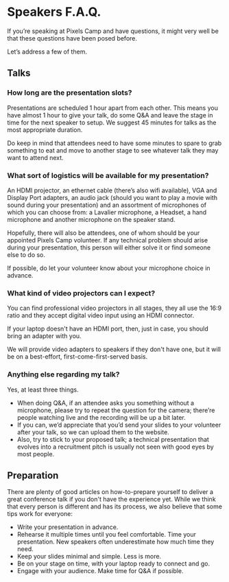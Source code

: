 # Speakers F.A.Q.

If you’re speaking at Pixels Camp and have questions, it might very well be that these questions have been posed before.

Let’s address a few of them.

## Talks

### How long are the presentation slots?

Presentations are scheduled 1 hour apart from each other. This means you have almost 1 hour to give your talk, do some Q&A and leave the stage in time for the next speaker to setup. We suggest 45 minutes for talks as the most appropriate duration.

Do keep in mind that attendees need to have some minutes to spare to grab something to eat and move to another stage to see whatever talk they may want to attend next.

### What sort of logistics will be available for my presentation?

An HDMI projector, an ethernet cable (there’s also wifi available), VGA and Display Port adapters, an audio jack (should you want to play a movie with sound during your presentation) and an assortment of microphones of which you can choose from: a Lavalier microphone, a Headset, a hand microphone and another microphone on the speaker stand.

Hopefully, there will also be attendees, one of whom should be your appointed Pixels Camp volunteer. If any technical problem should arise during your presentation, this person will either solve it or find someone else to do so.

If possible, do let your volunteer know about your microphone choice in advance.

### What kind of video projectors can I expect?

You can find professional video projectors in all stages, they all use the 16:9 ratio and they accept digital video input using an HDMI connector.

If your laptop doesn't have an HDMI port, then, just in case, you should bring an adapter with you.

We will provide video adapters to speakers if they don't have one, but it will be on a best-effort, first-come-first-served basis.

### Anything else regarding my talk?

Yes, at least three things.

* When doing Q&A, if an attendee asks you something without a microphone, please try to repeat the question for the camera; there’re people watching live and the recording will be up a bit later.
* If you can, we’d appreciate that you’d send your slides to your volunteer after your talk, so we can upload them to the website.
* Also, try to stick to your proposed talk; a technical presentation that evolves into a recruitment pitch is usually not seen with good eyes by most people.

## Preparation

There are plenty of good articles on how-to-prepare yourself to deliver a great conference talk if you don't have the experience yet. While we think that every person is different and has its process, we also believe that some tips work for everyone:

* Write your presentation in advance.
* Rehearse it multiple times until you feel comfortable. Time your presentation. New speakers often underestimate how much time they need.
* Keep your slides minimal and simple. Less is more.
* Be on your stage on time, with your laptop ready to connect and go.
* Engage with your audience. Make time for Q&A if possible.

[1]: https://drive.google.com/drive/folders/0B6U_2A5tv57HSzZxZHJPa1p0LXc?usp=sharing

